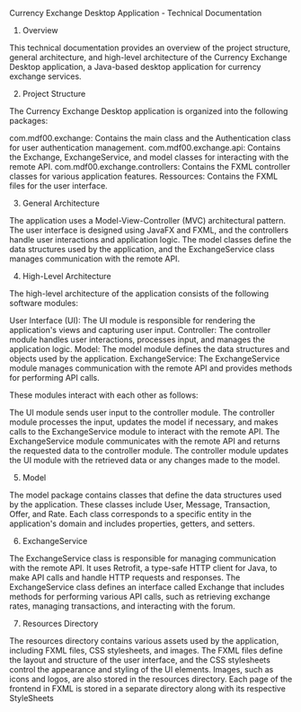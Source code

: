 Currency Exchange Desktop Application - Technical Documentation

1. Overview

This technical documentation provides an overview of the project structure, general architecture, and high-level architecture of the Currency Exchange Desktop application, a Java-based desktop application for currency exchange services.

2. Project Structure

The Currency Exchange Desktop application is organized into the following packages:

com.mdf00.exchange: Contains the main class and the Authentication class for user authentication management.
com.mdf00.exchange.api: Contains the Exchange, ExchangeService, and model classes for interacting with the remote API.
com.mdf00.exchange.controllers: Contains the FXML controller classes for various application features.
Ressources: Contains the FXML files for the user interface.

3. General Architecture

The application uses a Model-View-Controller (MVC) architectural pattern. The user interface is designed using JavaFX and FXML, and the controllers handle user interactions and application logic. The model classes define the data structures used by the application, and the ExchangeService class manages communication with the remote API.

4. High-Level Architecture

The high-level architecture of the application consists of the following software modules:

User Interface (UI): The UI module is responsible for rendering the application's views and capturing user input.
Controller: The controller module handles user interactions, processes input, and manages the application logic.
Model: The model module defines the data structures and objects used by the application.
ExchangeService: The ExchangeService module manages communication with the remote API and provides methods for performing API calls.

These modules interact with each other as follows:

The UI module sends user input to the controller module.
The controller module processes the input, updates the model if necessary, and makes calls to the ExchangeService module to interact with the remote API.
The ExchangeService module communicates with the remote API and returns the requested data to the controller module.
The controller module updates the UI module with the retrieved data or any changes made to the model.

5. Model

The model package contains classes that define the data structures used by the application. These classes include User, Message, Transaction, Offer, and Rate. Each class corresponds to a specific entity in the application's domain and includes properties, getters, and setters.

6. ExchangeService

The ExchangeService class is responsible for managing communication with the remote API. It uses Retrofit, a type-safe HTTP client for Java, to make API calls and handle HTTP requests and responses. The ExchangeService class defines an interface called Exchange that includes methods for performing various API calls, such as retrieving exchange rates, managing transactions, and interacting with the forum.

7. Resources Directory

The resources directory contains various assets used by the application, including FXML files, CSS stylesheets, and images. The FXML files define the layout and structure of the user interface, and the CSS stylesheets control the appearance and styling of the UI elements. Images, such as icons and logos, are also stored in the resources directory. Each page of the frontend in FXML is stored in a separate directory along with its respective StyleSheets


